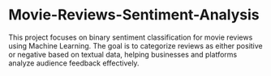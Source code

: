 # Movie-Reviews-Sentiment-Analysis

This project focuses on binary sentiment classification for movie reviews using Machine Learning. The goal is to categorize reviews as either positive or negative based on textual data, helping businesses and platforms analyze audience feedback effectively.